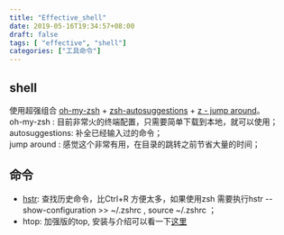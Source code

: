 ```yaml
---
title: "Effective_shell"
date: 2019-05-16T19:34:57+08:00
draft: false
tags: [ "effective", "shell"]
categories: ["工具命令"]
---
```



## shell  

使用超强组合 [oh-my-zsh](https://ohmyz.sh/) + [zsh-autosuggestions](git@github.com:zsh-users/zsh-autosuggestions.git) + [z - jump around](git@github.com:rupa/z.git)。  
oh-my-zsh : 目前非常火的终端配置，只需要简单下载到本地，就可以使用；  
autosuggestions: 补全已经输入过的命令；  
jump around : 感觉这个非常有用，在目录的跳转之前节省大量的时间；


## 命令 
 
* [hstr](https://github.com/dvorka/hstr): 查找历史命令，比Ctrl+R 方便太多，如果使用zsh 需要执行hstr --show-configuration >> ~/.zshrc , source ~/.zshrc ；     
* htop: 加强版的top, 安装与介绍可以看一下[这里](https://cloud.tencent.com/developer/article/1115041)